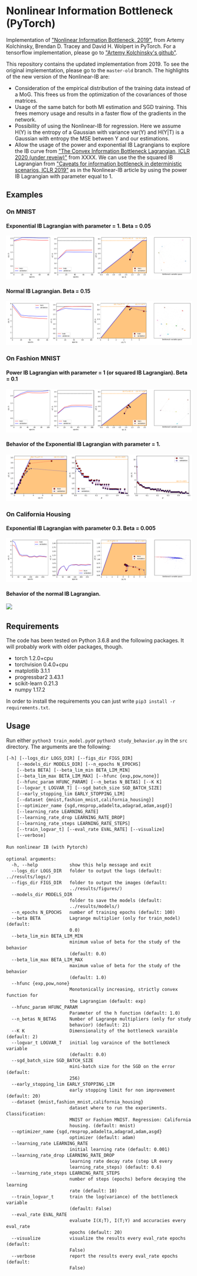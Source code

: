 # Nonlinear Information Bottleneck (PyTorch)

Implementation of ["Nonlinear Information Bottleneck, 2019"](https://arxiv.org/abs/1705.02436), from Artemy Kolchinsky, Brendan D. Tracey and David H. Wolpert in PyTorch. For a tensorflow implementation, please go to ["Artemy Kolchinsky's github"](https://github.com/artemyk/nonlinearIB).

This repository contains the updated implementation from 2019. To see the original implementation, please go to the `master-old` branch. The highlights of the new version of the Nonlinear-IB are:
- Consideration of the empirical distribution of the training data instead of a MoG. This frees us from the optimization of the covariances of those matrices.
- Usage of the same batch for both MI estimation and SGD training. This frees memory usage and results in a faster flow of the gradients in the network.
- Possibility of using the Nonlinear-IB for regression. Here we assume H(Y) is the entropy of a Gaussian with variance var(Y) and H(Y|T) is a Gaussian with entropy the MSE between Y and our estimations.
- Allow the usage of the power and exponential IB Lagrangians to explore the IB curve from ["The Convex Information Bottleneck Lagrangian, ICLR 2020 (under reveiw)"](https://openreview.net/pdf?id=SkxhS6EYvH) from XXXX. We can use the the squared IB Lagrangian from ["Caveats for information bottleneck in deterministic scenarios, ICLR 2019"](https://openreview.net/pdf?id=rke4HiAcY7) as in the Nonlinear-IB article by using the power IB Lagrangian with parameter equal to 1.

## Examples

### On MNIST

#### Exponential IB Lagrangian with parameter = 1. Beta = 0.05

![](./examples/mnist_exp_1_beta_0,05_image.png)

#### Normal IB Lagrangian. Beta = 0.15

![](./examples/mnist_none_beta_0,15_image.png)

### On Fashion MNIST

#### Power IB Lagrangian with parameter = 1 (or squared IB Lagrangian). Beta = 0.1

![](./examples/fashion_pow_1_beta_0,1_image.png)

#### Behavior of the Exponential IB Lagrangian with parameter = 1.

![](./examples/fashion_exp_1_behavior_image.png)

### On California Housing 

#### Exponential IB Lagrangian with parameter 0.3. Beta = 0.005

![](./examples/housing_exp_0,3_beta_0,05_image.png)

#### Behavior of the normal IB Lagrangian.

![](./examples/housing_behavior_image.png)


## Requirements

The code has been tested on Python 3.6.8 and the following packages. It will probably work with older packages, though.

- torch 1.2.0+cpu
- torchvision 0.4.0+cpu
- matplotlib 3.1.1
- progressbar2 3.43.1
- scikit-learn 0.21.3
- numpy 1.17.2

In order to install the requirements you can just write ```pip3 install -r requirements.txt```.

## Usage

Run either ```python3 train_model.py```or ```python3 study_behavior.py``` in the `src` directory. The arguments are the following:

```console
[-h] [--logs_dir LOGS_DIR] [--figs_dir FIGS_DIR]
    [--models_dir MODELS_DIR] [--n_epochs N_EPOCHS]
    [--beta BETA] [--beta_lim_min BETA_LIM_MIN]
    [--beta_lim_max BETA_LIM_MAX] [--hfunc {exp,pow,none}]
    [--hfunc_param HFUNC_PARAM] [--n_betas N_BETAS] [--K K]
    [--logvar_t LOGVAR_T] [--sgd_batch_size SGD_BATCH_SIZE]
    [--early_stopping_lim EARLY_STOPPING_LIM]
    [--dataset {mnist,fashion_mnist,california_housing}]
    [--optimizer_name {sgd,rmsprop,adadelta,adagrad,adam,asgd}]
    [--learning_rate LEARNING_RATE]
    [--learning_rate_drop LEARNING_RATE_DROP]
    [--learning_rate_steps LEARNING_RATE_STEPS]
    [--train_logvar_t] [--eval_rate EVAL_RATE] [--visualize]
    [--verbose]

Run nonlinear IB (with Pytorch)

optional arguments:
  -h, --help            show this help message and exit
  --logs_dir LOGS_DIR   folder to output the logs (default: ../results/logs/)
  --figs_dir FIGS_DIR   folder to output the images (default:
                        ../results/figures/)
  --models_dir MODELS_DIR
                        folder to save the models (default:
                        ../results/models/)
  --n_epochs N_EPOCHS   number of training epochs (default: 100)
  --beta BETA           Lagrange multiplier (only for train_model) (default:
                        0.0)
  --beta_lim_min BETA_LIM_MIN
                        minimum value of beta for the study of the behavior
                        (default: 0.0)
  --beta_lim_max BETA_LIM_MAX
                        maximum value of beta for the study of the behavior
                        (default: 1.0)
  --hfunc {exp,pow,none}
                        Monotonically increasing, strictly convex function for
                        the Lagrangian (default: exp)
  --hfunc_param HFUNC_PARAM
                        Parameter of the h function (default: 1.0)
  --n_betas N_BETAS     Number of Lagrange multipliers (only for study
                        behavior) (default: 21)
  --K K                 Dimensionality of the bottleneck varaible (default: 2)
  --logvar_t LOGVAR_T   initial log varaince of the bottleneck variable
                        (default: 0.0)
  --sgd_batch_size SGD_BATCH_SIZE
                        mini-batch size for the SGD on the error (default:
                        256)
  --early_stopping_lim EARLY_STOPPING_LIM
                        early stopping limit for non improvement (default: 20)
  --dataset {mnist,fashion_mnist,california_housing}
                        dataset where to run the experiments. Classification:
                        MNIST or Fashion MNIST. Regression: California
                        housing. (default: mnist)
  --optimizer_name {sgd,rmsprop,adadelta,adagrad,adam,asgd}
                        optimizer (default: adam)
  --learning_rate LEARNING_RATE
                        initial learning rate (default: 0.001)
  --learning_rate_drop LEARNING_RATE_DROP
                        learning rate decay rate (step LR every
                        learning_rate_steps) (default: 0.6)
  --learning_rate_steps LEARNING_RATE_STEPS
                        number of steps (epochs) before decaying the learning
                        rate (default: 10)
  --train_logvar_t      train the log(variance) of the bottleneck variable
                        (default: False)
  --eval_rate EVAL_RATE
                        evaluate I(X;T), I(T;Y) and accuracies every eval_rate
                        epochs (default: 20)
  --visualize           visualize the results every eval_rate epochs (default:
                        False)
  --verbose             report the results every eval_rate epochs (default:
                        False)
```
